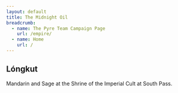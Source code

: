 ```yaml
---
layout: default
title: The Midnight Oil
breadcrumb:
  - name: The Pyre Team Campaign Page
    url: /empire/
  - name: Home
    url: /
---
```

## Lóngkut

Mandarin and Sage at the Shrine of the Imperial Cult at South Pass.
